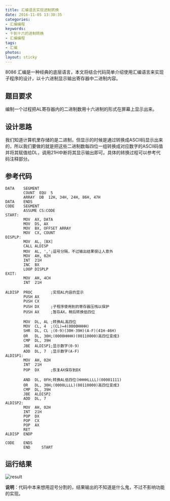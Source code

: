 ```yaml
---
title: 汇编语言实现进制转换
date: 2016-11-05 13:30:35
categories:
- 汇编编程
keywords:
- 十到十六的进制转换
- 汇编编程
tags:
- 汇编
photos:
layout: sticky
---
```


8086 汇编是一种经典的底层语言，本文将结合代码简单介绍使用汇编语言来实现子程序的设计，以十六进制显示输出寄存器中二进制内容。

<!--more-->

## 题目要求

编制一个过程把AL寄存器内的二进制数用十六进制的形式在屏幕上显示出来。

## 设计思路

我们知道计算机里存储的是二进制，但显示的时候是通过转换成ASCII码显示出来的，所以我们要做的就是把这些二进制数每四位一组转换成对应数字的ASCII码值并将其赋值给DL，调用21H中断将其显示输出即可。具体的转换过程可以参考代码注释部分。

## 参考代码

```
DATA	SEGMENT
		COUNT  EQU  5
		ARRAY  DB  12H, 34H, 24H, 86H, 47H
DATA	ENDS
CODE	SEGMENT
		ASSUME CS:CODE
START:
		MOV  AX, DATA
		MOV  DS, AX
		MOV  BX, OFFSET ARRAY
		MOV  CX, COUNT
DISPLP:
		MOV  AL, [BX]
		CALL ALDISP
		MOV  AL, ',';逗号分隔，不过输出结果很让人意外
		MOV  AH, 02H
		INT  21H
		INC  BX
		LOOP DISPLP
EXIT:
		MOV  AH, 4CH
		INT  21H

ALDISP	PROC		;实现AL内容的显示
		PUSH AX
		PUSH CX
		PUSH DX		;子程序使用到的寄存器压栈以保护
		PUSH AX		;暂存AX，稍后转换低四位

		MOV  DL, AL ;转换AL高四位
		MOV  CL, 4	;(CL)=4(0000HHHH)
		SHR  DL, CL	;(0-9)(30H-39H)(A-F)(41H-46H)
		OR   DL, 30H;(0000HHHH)(00110000)高四位变成3
		CMP  DL, 39H
		JBE  ALDISP1;显示数字(0-9)
		ADD  DL, 7	;显示数字(A-F)
ALDISP1:
		MOV  AH, 02H
		INT  21H
		POP  DX		;恢复AX保存到DX

		AND  DL, 0FH;转换AL低四位(HHHHLLLL)(00001111)
		OR   DL, 30H;(0000LLLL)(00110000)高四位变成3
		CMP  DL, 39H
		JBE  ALDISP2
		ADD  DL, 7
ALDISP2:
		MOV  AH, 02H
		INT  21H
		POP  DX
		POP  CX
		POP  AX
		RET
ALDISP	ENDP

CODE	ENDS
		END 	START
```

## 运行结果

![result](https://floretten-1252347631.costj.myqcloud.com/Assembly/exchange.png)

**说明**：代码中本来想用逗号分割的，结果输出的不知道是什么鬼，不过不影响功能的实现。
